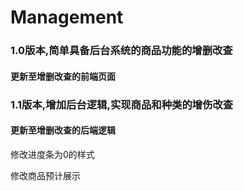 # Management
### 1.0版本,简单具备后台系统的商品功能的增删改查

#### 更新至增删改查的前端页面

### 1.1版本,增加后台逻辑,实现商品和种类的增伤改查
#### 更新至增删改查的后端逻辑
   修改进度条为0的样式
   
   修改商品预计展示
